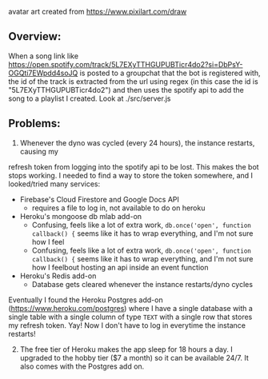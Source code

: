 avatar art created from https://www.pixilart.com/draw


## Overview:

When a song link like https://open.spotify.com/track/5L7EXyTTHGUPUBTicr4do2?si=DbPsY-OGQti7EWpdd4soJQ
is posted to a groupchat that the bot is registered with, the id of the track is extracted from
the url using regex (in this case the id is "5L7EXyTTHGUPUBTicr4do2") and then uses the
spotify api to add the song to a playlist I created. Look at ./src/server.js



## Problems:

1. Whenever the dyno was cycled (every 24 hours), the instance restarts, causing my

refresh token from logging into the spotify api to be lost. This makes the bot stops working. I needed to find a way to store the token somewhere, and I looked/tried many services:

- Firebase's Cloud Firestore and Google Docs API
  - requires a file to log in, not available to do on heroku
- Heroku's mongoose db mlab add-on
  - Confusing, feels like a lot of extra work, `db.once('open', function callback() {` seems like it has to wrap everything, and I'm not sure how I feel
  - Confusing, feels like a lot of extra work, `db.once('open', function callback() {` seems like it has to wrap everything, and I'm not sure how I feelbout hosting an api inside an event function
- Heroku's Redis add-on
  - Database gets cleared whenever the instance restarts/dyno cycles


Eventually I found the Heroku Postgres add-on (https://www.heroku.com/postgres) where I
have a single database with a single table with a single column of type `TEXT` with
a single row that stores my refresh token. Yay! Now I don't have to log in everytime the
instance restarts!



2. The free tier of Heroku makes the app sleep for 18 hours a day. I upgraded to the
hobby tier ($7 a month) so it can be available 24/7. It also comes with the Postgres add on.
